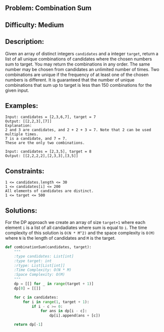 ## Problem: Combination Sum

## Difficulty: Medium

## Description:
Given an array of distinct integers `candidates` and a integer `target`, return a list of all unique combinations of candidates where the chosen numbers sum to target. You may return the combinations in any order. The same number may be chosen from candidates an unlimited number of times. Two combinations are unique if the frequency of at least one of the chosen numbers is different. It is guaranteed that the number of unique combinations that sum up to target is less than 150 combinations for the given input.

## Examples:
```
Input: candidates = [2,3,6,7], target = 7
Output: [[2,2,3],[7]]
Explanation:
2 and 3 are candidates, and 2 + 2 + 3 = 7. Note that 2 can be used multiple times.
7 is a candidate, and 7 = 7.
These are the only two combinations.

```

```
Input: candidates = [2,3,5], target = 8
Output: [[2,2,2,2],[2,3,3],[3,5]]
```

## Constraints:
```
1 <= candidates.length <= 30
1 <= candidates[i] <= 200
All elements of candidates are distinct.
1 <= target <= 500
```

## Solutions: 
For the DP approach we create an array of size `target+1` where each element `i` is a list of all candadiates where sum is equal to `i`. The time complexity of this solution is `O(N * M^2)` and the space complexity is `O(M)` where `N` is the length of candidates and `M` is the target.

```python
def combinationSum(candidates, target):
    """
    :type candidates: List[int]
    :type target: int
    :rtype: List[List[int]]
    :Time Complexity: O(N * M)
    :Space Complexity: O(M)
    """
    dp = [[] for _ in range(target + 1)]
    dp[0] = [[]]

    for c in candidates:
        for i in range(1, target + 1):
            if i - c >= 0:
                for ans in dp[i - c]:
                    dp[i].append(ans + [c])

    return dp[-1]

```


